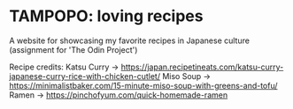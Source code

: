 # TAMPOPO: loving recipes
A website for showcasing my favorite recipes in Japanese culture (assignment for 'The Odin Project')

Recipe credits:
Katsu Curry -> https://japan.recipetineats.com/katsu-curry-japanese-curry-rice-with-chicken-cutlet/
Miso Soup -> https://minimalistbaker.com/15-minute-miso-soup-with-greens-and-tofu/
Ramen -> https://pinchofyum.com/quick-homemade-ramen
